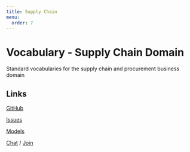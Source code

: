 ```yaml
---
title: Supply Chain
menu:
  order: 7
---
```

# Vocabulary - Supply Chain Domain
Standard vocabularies for the supply chain and procurement business domain

## Links

[GitHub](https://github.com/uncefact/vocab-supplyChain)

[Issues](https://github.com/uncefact/vocab-supplyChain/issues)

[Models](https://jargon.sh/user/unece/vocab-supplyChain)

[Chat](https://uncefact.slack.com/archives/C03KZNWAFLJ) / [Join](https://join.slack.com/t/uncefact/shared_invite/zt-1b4qajh9d-dMCc7brWqHDToDrh195EZA)
